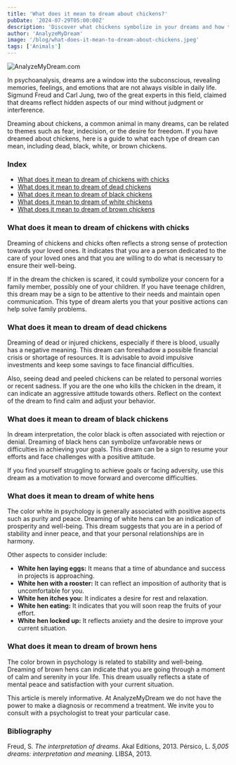 ```yaml
---
title: 'What does it mean to dream about chickens?'
pubDate: '2024-07-29T05:00:00Z'
description: 'Discover what chickens symbolize in your dreams and how their different colors and states can reflect aspects of your life and emotions.'
author: 'AnalyzeMyDream'
image: '/blog/what-does-it-mean-to-dream-about-chickens.jpeg'
tags: ['Animals']
---
```


![AnalyzeMyDream.com](/blog/what-does-it-mean-to-dream-about-chickens.jpeg)

In psychoanalysis, dreams are a window into the subconscious, revealing memories, feelings, and emotions that are not always visible in daily life. Sigmund Freud and Carl Jung, two of the great experts in this field, claimed that dreams reflect hidden aspects of our mind without judgment or interference.

Dreaming about chickens, a common animal in many dreams, can be related to themes such as fear, indecision, or the desire for freedom. If you have dreamed about chickens, here is a guide to what each type of dream can mean, including dead, black, white, or brown chickens.

### Index

- [What does it mean to dream of chickens with chicks](#what-does-it-mean-to-dream-of-hens-with-chicks)
- [What does it mean to dream of dead chickens](#what-does-it-mean-to-dream-of-dead-chickens)
- [What does it mean to dream of black chickens](#what-does-it-mean-to-dream-of-black-chickens)
- [What does it mean to dream of white chickens](#what-does-it-mean-to-dream-of-white-chickens)
- [What does it mean to dream of brown chickens](#what-does-it-mean-to-dream-of-brown-chickens)

### What does it mean to dream of chickens with chicks

Dreaming of chickens and chicks often reflects a strong sense of protection towards your loved ones. It indicates that you are a person dedicated to the care of your loved ones and that you are willing to do what is necessary to ensure their well-being.

If in the dream the chicken is scared, it could symbolize your concern for a family member, possibly one of your children. If you have teenage children, this dream may be a sign to be attentive to their needs and maintain open communication. This type of dream alerts you that your positive actions can help solve family problems.

### What does it mean to dream of dead chickens

Dreaming of dead or injured chickens, especially if there is blood, usually has a negative meaning. This dream can foreshadow a possible financial crisis or shortage of resources. It is advisable to avoid impulsive investments and keep some savings to face financial difficulties.

Also, seeing dead and peeled chickens can be related to personal worries or recent sadness. If you are the one who kills the chicken in the dream, it can indicate an aggressive attitude towards others. Reflect on the context of the dream to find calm and adjust your behavior.

### What does it mean to dream of black chickens

In dream interpretation, the color black is often associated with rejection or denial. Dreaming of black hens can symbolize unfavorable news or difficulties in achieving your goals. This dream can be a sign to resume your efforts and face challenges with a positive attitude.

If you find yourself struggling to achieve goals or facing adversity, use this dream as a motivation to move forward and overcome difficulties.

### What does it mean to dream of white hens

The color white in psychology is generally associated with positive aspects such as purity and peace. Dreaming of white hens can be an indication of prosperity and well-being. This dream suggests that you are in a period of stability and inner peace, and that your personal relationships are in harmony.

Other aspects to consider include:
- **White hen laying eggs:** It means that a time of abundance and success in projects is approaching.
- **White hen with a rooster:** It can reflect an imposition of authority that is uncomfortable for you.
- **White hen itches you:** It indicates a desire for rest and relaxation.
- **White hen eating:** It indicates that you will soon reap the fruits of your effort.
- **White hen locked up:** It reflects anxiety and the desire to improve your current situation.

### What does it mean to dream of brown hens

The color brown in psychology is related to stability and well-being. Dreaming of brown hens can indicate that you are going through a moment of calm and serenity in your life. This dream usually reflects a state of mental peace and satisfaction with your current situation.

This article is merely informative. At AnalyzeMyDream we do not have the power to make a diagnosis or recommend a treatment. We invite you to consult with a psychologist to treat your particular case.

### Bibliography

Freud, S. *The interpretation of dreams*. Akal Editions, 2013. 
Pérsico, L. *5,005 dreams: interpretation and meaning*. LIBSA, 2013.